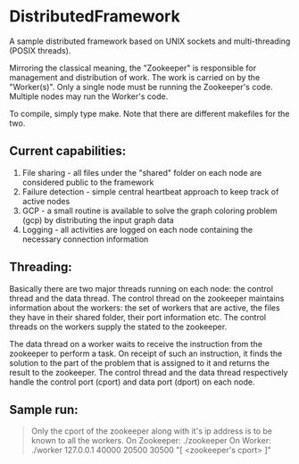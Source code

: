 # DistributedFramework
A sample distributed framework based on UNIX sockets and multi-threading (POSIX threads).

Mirroring the classical meaning, the "Zookeeper" is responsible for management and distribution of work.
The work is carried on by the "Worker(s)". Only a single node must be running the Zookeeper's code. Multiple
nodes may run the Worker's code.

To compile, simply type make. Note that there are different makefiles for the two.

## Current capabilities:
1) File sharing - all files under the "shared" folder on each node are considered public to the framework  
2) Failure detection - simple central heartbeat approach to keep track of active nodes  
3) GCP - a small routine is available to solve the graph coloring problem (gcp) by distributing the input graph data  
4) Logging - all activities are logged on each node containing the necessary connection information  

## Threading:
Basically there are two major threads running on each node: the control thread and the data thread. The control thread on the zookeeper maintains information about the workers: the set of workers that are active, the files they have in their shared folder, their port information etc. The control threads on the workers supply the stated to the zookeeper.  

The data thread on a worker waits to receive the instruction from the zookeeper to perform a task. On receipt of such an
instruction, it finds the solution to the part of the problem that is assigned to it and returns the result to the zookeeper.
The control thread and the data thread respectively handle the control port (cport) and data port (dport) on each node.  

## Sample run:
>Only the cport of the zookeeper along with it's ip address is to be known to all the workers.
>On Zookeeper:  ./zookeeper
>On Worker: ./worker 127.0.0.1 40000 20500 30500   "[ <ip of zookeeper> <zookeeper's cport> <self cport> <self dport> ]"
	
